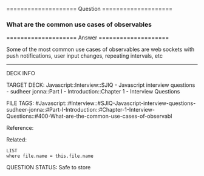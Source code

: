 ==================== Question ====================  

### What are the common use cases of observables  

==================== Answer ====================  

Some of the most common use cases of observables are web sockets with push
notifications, user input changes, repeating intervals, etc

---

DECK INFO

TARGET DECK: Javascript::Interview::SJIQ - Javascript interview questions -
sudheer jonna::Part I - Introduction::Chapter 1 - Interview Questions

FILE TAGS:
#Javascript::#Interview::#SJIQ-Javascript-interview-questions-sudheer-jonna::#Part-I-Introduction::#Chapter-1-Interview-Questions::#400-What-are-the-common-use-cases-of-observabl

Reference:

Related:

```dataview
LIST
where file.name = this.file.name
```

QUESTION STATUS: Safe to store
